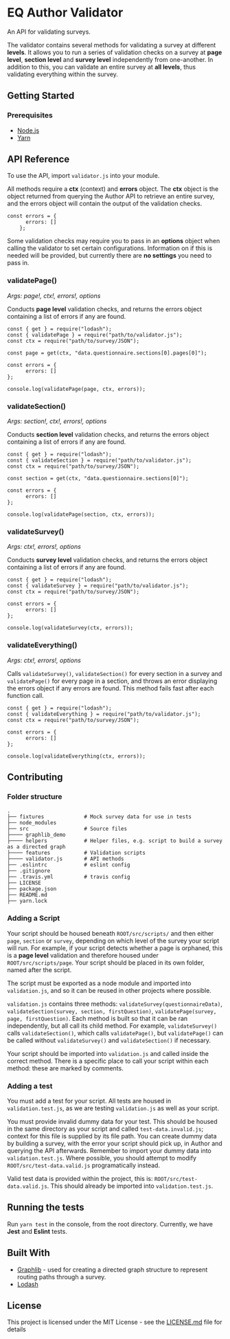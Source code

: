 # EQ Author Validator

An API for validating surveys.

The validator contains several methods for validating a survey at different **levels**. It allows you to run a series of validation checks on a survey at **page level**, **section level** and **survey level** independently from one-another. In addition to this, you can validate an entire survey at **all levels**, thus validating everything within the survey.

## Getting Started

### Prerequisites

- [Node.js](https://nodejs.org/en/)
- [Yarn](https://yarnpkg.com/en/)

## API Reference

To use the API, import `validator.js` into your module.

All methods require a **ctx** (context) and **errors** object. The **ctx** object is the object returned from querying the Author API to retrieve an entire survey, and the errors object will contain the output of the validation checks.

```
const errors = {
      errors: []
    };
```

Some validation checks may require you to pass in an **options** object when calling the validator to set certain configurations. Information on if this is needed will be provided, but currently there are **no settings** you need to pass in.

### validatePage()

_Args: page!, ctx!, errors!, options_

Conducts **page level** validation checks, and returns the errors object containing a list of errors if any are found.

```
const { get } = require("lodash");
const { validatePage } = require("path/to/validator.js");
const ctx = require("path/to/survey/JSON");

const page = get(ctx, "data.questionnaire.sections[0].pages[0]");

const errors = {
      errors: []
};

console.log(validatePage(page, ctx, errors));
```

### validateSection()

_Args: section!, ctx!, errors!, options_

Conducts **section level** validation checks, and returns the errors object containing a list of errors if any are found.

```
const { get } = require("lodash");
const { validateSection } = require("path/to/validator.js");
const ctx = require("path/to/survey/JSON");

const section = get(ctx, "data.questionnaire.sections[0]");

const errors = {
      errors: []
};

console.log(validatePage(section, ctx, errors));
```

### validateSurvey()

_Args: ctx!, errors!, options_

Conducts **survey level** validation checks, and returns the errors object containing a list of errors if any are found.

```
const { get } = require("lodash");
const { validateSurvey } = require("path/to/validator.js");
const ctx = require("path/to/survey/JSON");

const errors = {
      errors: []
};

console.log(validateSurvey(ctx, errors));
```

### validateEverything()

_Args: ctx!, errors!, options_

Calls `validateSurvey()`, `validateSection()` for every section in a survey and `validatePage()` for every page in a section, and throws an error displaying the errors object if any errors are found. This method fails fast after each function call.

```
const { get } = require("lodash");
const { validateEverything } = require("path/to/validator.js");
const ctx = require("path/to/survey/JSON");

const errors = {
      errors: []
};

console.log(validateEverything(ctx, errors));
```

## Contributing

### Folder structure

```
.
├── fixtures             # Mock survey data for use in tests
├── node_modules
├── src                  # Source files
├──── graphlib_demo
├──── helpers            # Helper files, e.g. script to build a survey as a directed graph
├──── features           # Validation scripts
├──── validator.js       # API methods
├── .eslintrc            # eslint config
├── .gitignore
├── .travis.yml          # travis config
├── LICENSE
├── package.json
├── README.md
├── yarn.lock
```

### Adding a Script

Your script should be housed beneath `ROOT/src/scripts/` and then either `page`, `section` or `survey`, depending on which level of the survey your script will run. For example, if your script detects whether a page is orphaned, this is a **page level** validation and therefore housed under `ROOT/src/scripts/page`. Your script should be placed in its own folder, named after the script.

The script must be exported as a node module and imported into `validation.js`, and so it can be reused in other projects where possible.

`validation.js` contains three methods: `validateSurvey(questionnaireData)`, `validateSection(survey, section, firstQuestion)`, `validatePage(survey, page, firstQuestion)`. Each method is built so that it can be ran independently, but all call its child method. For example, `validateSurvey()` calls `validateSection()`, which calls `validatePage()`, but `validatePage()` can be called without `validateSurvey()` and `validateSection()` if necessary.

Your script should be imported into `validation.js` and called inside the correct method. There is a specific place to call your script within each method: these are marked by comments.

### Adding a test

You must add a test for your script. All tests are housed in `validation.test.js`, as we are testing `validation.js` as well as your script.

You must provide invalid dummy data for your test. This should be housed in the same directory as your script and called `test-data.invalid.js`; context for this file is supplied by its file path. You can create dummy data by building a survey, with the error your script should pick up, in Author and querying the API afterwards. Remember to import your dummy data into `validation.test.js`. Where possible, you should attempt to modify `ROOT/src/test-data.valid.js` programatically instead.

Valid test data is provided within the project, this is: `ROOT/src/test-data.valid.js`. This should already be imported into `validation.test.js`.

## Running the tests

Run `yarn test` in the console, from the root directory. Currently, we have **Jest** and **Eslint** tests.

## Built With

- [Graphlib](https://github.com/dagrejs/graphlib) - used for creating a directed graph structure to represent routing paths through a survey.
- [Lodash](https://lodash.com/docs/4.17.10)

## License

This project is licensed under the MIT License - see the [LICENSE.md](LICENSE.md) file for details
